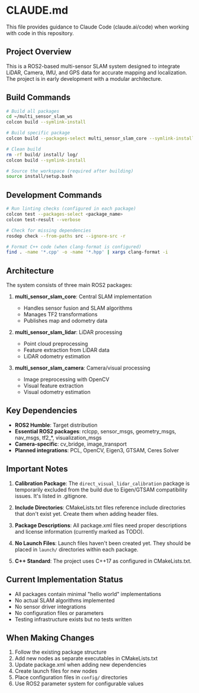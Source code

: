 # CLAUDE.md

This file provides guidance to Claude Code (claude.ai/code) when working with code in this repository.

## Project Overview

This is a ROS2-based multi-sensor SLAM system designed to integrate LiDAR, Camera, IMU, and GPS data for accurate mapping and localization. The project is in early development with a modular architecture.

## Build Commands

```bash
# Build all packages
cd ~/multi_sensor_slam_ws
colcon build --symlink-install

# Build specific package
colcon build --packages-select multi_sensor_slam_core --symlink-install

# Clean build
rm -rf build/ install/ log/
colcon build --symlink-install

# Source the workspace (required after building)
source install/setup.bash
```

## Development Commands

```bash
# Run linting checks (configured in each package)
colcon test --packages-select <package_name>
colcon test-result --verbose

# Check for missing dependencies
rosdep check --from-paths src --ignore-src -r

# Format C++ code (when clang-format is configured)
find . -name '*.cpp' -o -name '*.hpp' | xargs clang-format -i
```

## Architecture

The system consists of three main ROS2 packages:

1. **multi_sensor_slam_core**: Central SLAM implementation
   - Handles sensor fusion and SLAM algorithms
   - Manages TF2 transformations
   - Publishes map and odometry data

2. **multi_sensor_slam_lidar**: LiDAR processing
   - Point cloud preprocessing
   - Feature extraction from LiDAR data
   - LiDAR odometry estimation

3. **multi_sensor_slam_camera**: Camera/visual processing
   - Image preprocessing with OpenCV
   - Visual feature extraction
   - Visual odometry estimation

## Key Dependencies

- **ROS2 Humble**: Target distribution
- **Essential ROS2 packages**: rclcpp, sensor_msgs, geometry_msgs, nav_msgs, tf2_*, visualization_msgs
- **Camera-specific**: cv_bridge, image_transport
- **Planned integrations**: PCL, OpenCV, Eigen3, GTSAM, Ceres Solver

## Important Notes

1. **Calibration Package**: The `direct_visual_lidar_calibration` package is temporarily excluded from the build due to Eigen/GTSAM compatibility issues. It's listed in .gitignore.

2. **Include Directories**: CMakeLists.txt files reference include directories that don't exist yet. Create them when adding header files.

3. **Package Descriptions**: All package.xml files need proper descriptions and license information (currently marked as TODO).

4. **No Launch Files**: Launch files haven't been created yet. They should be placed in `launch/` directories within each package.

5. **C++ Standard**: The project uses C++17 as configured in CMakeLists.txt.

## Current Implementation Status

- All packages contain minimal "hello world" implementations
- No actual SLAM algorithms implemented
- No sensor driver integrations
- No configuration files or parameters
- Testing infrastructure exists but no tests written

## When Making Changes

1. Follow the existing package structure
2. Add new nodes as separate executables in CMakeLists.txt
3. Update package.xml when adding new dependencies
4. Create launch files for new nodes
5. Place configuration files in `config/` directories
6. Use ROS2 parameter system for configurable values